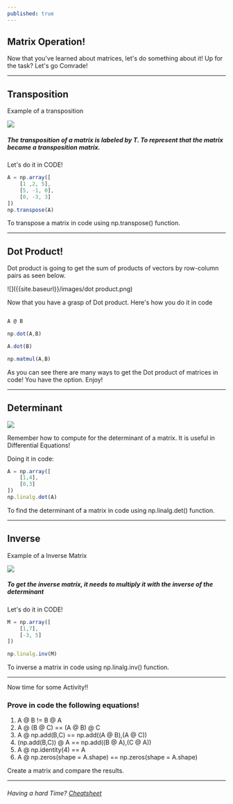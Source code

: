 ```yaml
---
published: true
---
```

## Matrix Operation!

Now that you've learned about matrices, let's do something about it! Up for the task? Let's go Comrade!


****

## Transposition


Example of a transposition

![]({{site.baseurl}}/images/transposition.png)

##### The transposition of a matrix is labeled by T. To represent that the matrix became a transposition matrix.

Let's do it in CODE!

```javascript
A = np.array([
    [1 ,2, 5],
    [5, -1, 0],
    [0, -3, 3]
])
np.transpose(A)

```
To transpose a matrix in code using np.transpose() function.

****

## Dot Product!

Dot product is going to get the sum of products of vectors by row-column pairs as seen below.

![]({{site.baseurl}}/images/dot product.png)

Now that you have a grasp of Dot product. Here's how you do it in code

```javascript

A @ B

np.dot(A,B)

A.dot(B)

np.matmul(A,B)

```

As you can see there are many ways to get the Dot product of matrices in code! You have the option. Enjoy!

****

## Determinant

![]({{site.baseurl}}/images/determinant.png)


Remember how to compute for the determinant of a matrix. It is useful in Differential Equations!

Doing it in code:

```javascript
A = np.array([
    [1,4],
    [0,3]
])
np.linalg.det(A)


```
To find the determinant of a matrix in code using np.linalg.det() function.


****

## Inverse 


Example of a Inverse Matrix

![]({{site.baseurl}}/images/inverse.png)

##### To get the inverse matrix, it needs to multiply it with the inverse of the determinant

Let's do it in CODE!

```javascript
M = np.array([
    [1,7],
    [-3, 5]
])

np.linalg.inv(M)

```
To inverse a matrix in code using np.linalg.inv() function.

****

Now time for some Activity!!

### Prove in code the following equations!

1. A @ B != B @ A
2. A @ (B @ C) == (A @ B) @ C
3. A @ np.add(B,C) == np.add((A @ B),(A @ C))
4. (np.add(B,C)) @ A == np.add((B @ A),(C @ A))
5. A  @ np.identity(4) == A
6. A @ np.zeros(shape = A.shape) == np.zeros(shape = A.shape)

Create a matrix and compare the results.


****

###### Having a hard Time? [Cheatsheet](https://github.com/Zofserif/Linear-Algebra/blob/master/Lab7/Lab7.ipynb)
